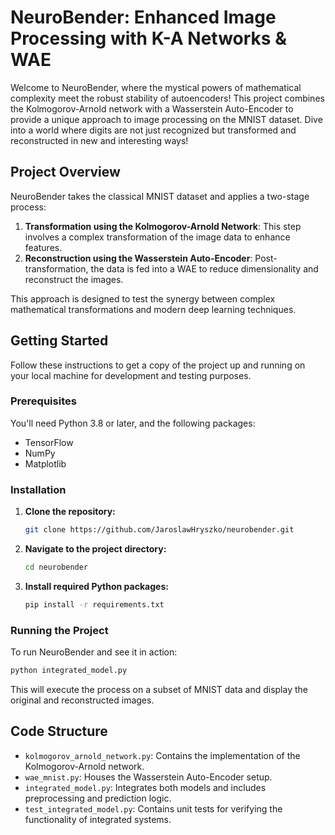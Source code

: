 # NeuroBender: Enhanced Image Processing with K-A Networks & WAE

Welcome to NeuroBender, where the mystical powers of mathematical complexity meet the robust stability of autoencoders! This project combines the Kolmogorov-Arnold network with a Wasserstein Auto-Encoder to provide a unique approach to image processing on the MNIST dataset. Dive into a world where digits are not just recognized but transformed and reconstructed in new and interesting ways!

## Project Overview

NeuroBender takes the classical MNIST dataset and applies a two-stage process:
1. **Transformation using the Kolmogorov-Arnold Network**: This step involves a complex transformation of the image data to enhance features.
2. **Reconstruction using the Wasserstein Auto-Encoder**: Post-transformation, the data is fed into a WAE to reduce dimensionality and reconstruct the images.

This approach is designed to test the synergy between complex mathematical transformations and modern deep learning techniques.

## Getting Started

Follow these instructions to get a copy of the project up and running on your local machine for development and testing purposes.

### Prerequisites

You'll need Python 3.8 or later, and the following packages:
- TensorFlow
- NumPy
- Matplotlib

### Installation

1. **Clone the repository:**
   ```bash
   git clone https://github.com/JaroslawHryszko/neurobender.git
   ```

2. **Navigate to the project directory:**
   ```bash
   cd neurobender
   ```

3. **Install required Python packages:**
   ```bash
   pip install -r requirements.txt
   ```

### Running the Project

To run NeuroBender and see it in action:
```bash
python integrated_model.py
```

This will execute the process on a subset of MNIST data and display the original and reconstructed images.

## Code Structure

- `kolmogorov_arnold_network.py`: Contains the implementation of the Kolmogorov-Arnold network.
- `wae_mnist.py`: Houses the Wasserstein Auto-Encoder setup.
- `integrated_model.py`: Integrates both models and includes preprocessing and prediction logic.
- `test_integrated_model.py`: Contains unit tests for verifying the functionality of integrated systems.
